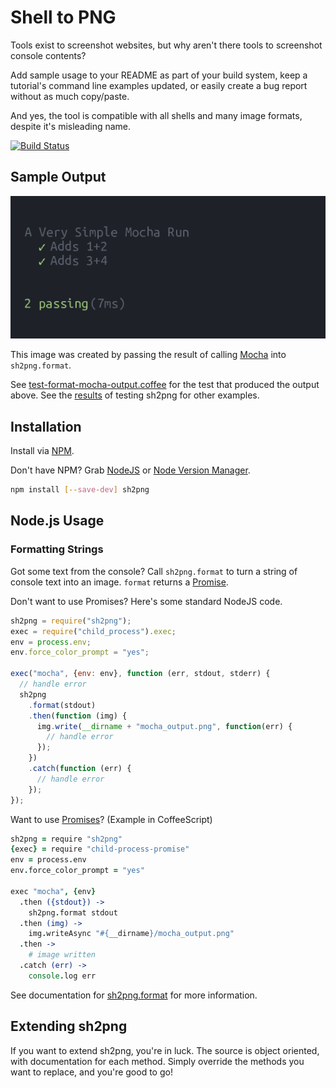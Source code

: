 # Shell to PNG
Tools exist to screenshot websites, but why aren't there tools to screenshot console contents?

Add sample usage to your README as part of your build system, keep a tutorial's command line examples updated, or easily create a bug report without as much copy/paste.

And yes, the tool is compatible with all shells and many image formats, despite it's misleading name.

[![Build Status](https://travis-ci.org/CodeLenny/sh2png.svg?branch=master)](https://travis-ci.org/CodeLenny/sh2png)

## Sample Output

![Mocha's output](test/sample/format-mocha.png)

This image was created by passing the result of calling [Mocha](https://mochajs.org/) into `sh2png.format`.

See [test-format-mocha-output.coffee](test/test-format-mocha-output.coffee) for the test that produced the output above.
See the [results](test/sample/) of testing sh2png for other examples.

## Installation

Install via [NPM](https://www.npmjs.com/).

Don't have NPM?  Grab [NodeJS](https://nodejs.org/en/download/) or [Node Version Manager](https://github.com/creationix/nvm).

```sh
npm install [--save-dev] sh2png
```

## Node.js Usage

### Formatting Strings

Got some text from the console?  Call `sh2png.format` to turn a string of console text into an image.  `format` returns a [Promise].

Don't want to use Promises?  Here's some standard NodeJS code.

```js
sh2png = require("sh2png");
exec = require("child_process").exec;
env = process.env;
env.force_color_prompt = "yes";

exec("mocha", {env: env}, function (err, stdout, stderr) {
  // handle error
  sh2png
    .format(stdout)
    .then(function (img) {
      img.write(__dirname + "mocha_output.png", function(err) {
        // handle error
      });
    })
    .catch(function (err) {
      // handle error
    });
});
```

Want to use [Promises][Promise]?  (Example in CoffeeScript)

```coffeescript
sh2png = require "sh2png"
{exec} = require "child-process-promise"
env = process.env
env.force_color_prompt = "yes"

exec "mocha", {env}
  .then ({stdout}) ->
    sh2png.format stdout
  .then (img) ->
    img.writeAsync "#{__dirname}/mocha_output.png"
  .then ->
    # image written
  .catch (err) ->
    console.log err
```

See documentation for [sh2png.format] for more information.

## Extending sh2png

If you want to extend sh2png, you're in luck.  The source is object oriented, with documentation for each method.
Simply override the methods you want to replace, and you're good to go!

[Promise]: https://developer.mozilla.org/en-US/docs/Web/JavaScript/Reference/Global_Objects/Promise
[sh2png.format]: https://codelenny.github.io/sh2png/docs/#https://codelenny.github.io/sh2png/docs/class/sh2png.html#format-static
